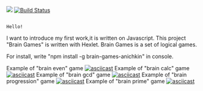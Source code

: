 <a href="https://codeclimate.com/github/FedirAnichkin/project-lvl1-s490/maintainability"><img src="https://api.codeclimate.com/v1/badges/0110915be1bcc8627286/maintainability" /></a>
[![Build Status](https://travis-ci.com/FedirAnichkin/project-lvl1-s490.svg?branch=master)](https://travis-ci.com/FedirAnichkin/project-lvl1-s490)

																								Hello!
I want to introduce my first work,it is written on Javascript.
This project "Brain Games" is written with Hexlet.
Brain Games is a set of logical games.

For install, write "npm install -g brain-games-anichkin" in console.

Example of "brain even" game
[![asciicast](https://asciinema.org/a/uhilOcJZCZ41TON3CUqOXgpSp.svg)](https://asciinema.org/a/uhilOcJZCZ41TON3CUqOXgpSp)
Example of "brain calc" game
[![asciicast](https://asciinema.org/a/8wdu1Wzkl6sPIGXDZ7jUffTbL.svg)](https://asciinema.org/a/8wdu1Wzkl6sPIGXDZ7jUffTbL)
Example of "brain gcd" game
[![asciicast](https://asciinema.org/a/HyO2HoGeLz0AMhWQ35Do9bdwK.svg)](https://asciinema.org/a/HyO2HoGeLz0AMhWQ35Do9bdwK)
Example of "brain progression" game
[![asciicast](https://asciinema.org/a/WEaMWPyGkjYMGiHNCjNckbIzC.svg)](https://asciinema.org/a/WEaMWPyGkjYMGiHNCjNckbIzC)
Example of "brain prime" game
[![asciicast](https://asciinema.org/a/ZhKWyoLGMtC8GAFvQ7bKPCEd8.svg)](https://asciinema.org/a/ZhKWyoLGMtC8GAFvQ7bKPCEd8)
